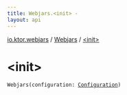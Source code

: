 ```yaml
---
title: Webjars.<init> - 
layout: api
---
```


<div class='api-docs-breadcrumbs'><a href="../index.html">io.ktor.webjars</a> / <a href="index.html">Webjars</a> / <a href="./-init-.html">&lt;init&gt;</a></div>

# &lt;init&gt;

<div class="signature"><code><span class="identifier">Webjars</span><span class="symbol">(</span><span class="parameterName" id="io.ktor.webjars.Webjars$<init>(io.ktor.webjars.Webjars.Configuration)/configuration">configuration</span><span class="symbol">:</span>&nbsp;<a href="-configuration/index.html"><span class="identifier">Configuration</span></a><span class="symbol">)</span></code></div>
